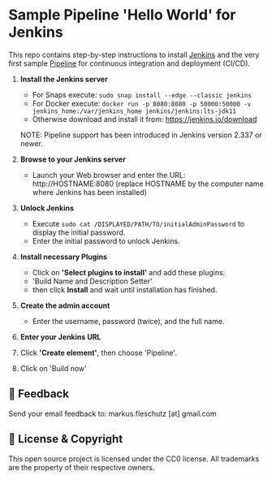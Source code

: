 Sample Pipeline 'Hello World' for Jenkins
=========================================

This repo contains step-by-step instructions to install [Jenkins](https://jenkins.io) and the very first sample [Pipeline](https://www.jenkins.io/doc/book/pipeline/) for continuous integration and deployment (CI/CD).

1. **Install the Jenkins server**   
   - For Snaps execute: `sudo snap install --edge --classic jenkins`
   - For Docker execute: `docker run -p 8080:8080 -p 50000:50000 -v jenkins_home:/var/jenkins_home jenkins/jenkins:lts-jdk11`
   - Otherwise download and install it from: https://jenkins.io/download

   NOTE: Pipeline support has been introduced in Jenkins version 2.337 or newer.

3. **Browse to your Jenkins server**
   - Launch your Web browser and enter the URL: http://HOSTNAME:8080  (replace HOSTNAME by the computer name where Jenkins has been installed)

4. **Unlock Jenkins** 
   - Execute `sudo cat /DISPLAYED/PATH/TO/initialAdminPassword` to display the initial password.
   - Enter the initial password to unlock Jenkins.

5. **Install necessary Plugins**
   - Click on **'Select plugins to install'** and add these plugins:
   - 'Build Name and Description Setter'
   - then click **Install** and wait until installation has finished.

6. **Create the admin account**
   - Enter the username, password (twice), and the full name.

7. **Enter your Jenkins URL**
8. Click **'Create element'**, then choose 'Pipeline'.
9. Click on 'Build now'

📧 Feedback
------------
Send your email feedback to: markus.fleschutz [at] gmail.com

🤝 License & Copyright
-----------------------
This open source project is licensed under the CC0 license. All trademarks are the property of their respective owners.
